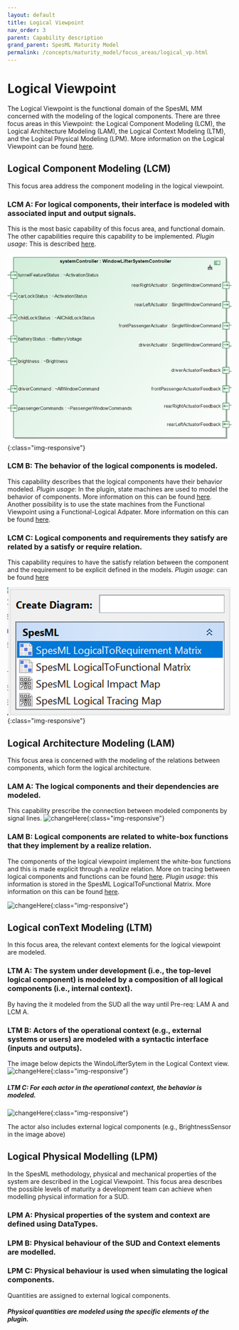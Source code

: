 ```yaml
---
layout: default
title: Logical Viewpoint
nav_order: 3
parent: Capability description
grand_parent: SpesML Maturity Model
permalink: /concepts/maturity_model/focus_areas/logical_vp.html
---
```


# Logical Viewpoint
The Logical Viewpoint is the functional domain of the SpesML MM concerned with the modeling of the logical components. There are three focus areas in this Viewpoint: the Logical Component Modeling (LCM), the Logical Architecture Modeling (LAM), the Logical Context Modeling (LTM), and the Logical Physical Modeling (LPM). More information on the Logical Viewpoint can be found [here](https://spesml.github.io/concepts/modeling_framework/logical_viewpoint.html).

## Logical Component Modeling (LCM)
This focus area address the component modeling in the logical viewpoint.

### LCM A: For logical components, their interface is modeled with associated input and output signals. 
This is the most basic capability of this focus area, and functional domain. The other capabilities require this capability to be implemented. *Plugin usage*: This is described [here](https://spesml.github.io/plugin/logical_viewpoint.html#how-to-model).

![changeHere](../images/lcma-example.png){:class="img-responsive"}

### LCM B: The behavior of the logical components is modeled.  
This capability describes that the logical components have their behavior modeled. *Plugin usage*: In the plugin, state machines are used to model the behavior of components. More information on this can be found [here](https://spesml.github.io/plugin/state_machines.html). Another possibility is to use the state machines from the Functional Viewpoint using a Functional-Logical Adpater. More information on this can be found [here](https://spesml.github.io/plugin/logical_viewpoint.html#functional-logical-adapter).

### LCM C: Logical components and requirements they satisfy are related by a satisfy or require relation.
This capability requires to have the satisfy relation between the component and the requirement to be explicit defined in the models. *Plugin usage*: can be found [here](https://spesml.github.io/plugin/logical_viewpoint.html#spesml-logicaltorequirement-matrix)

![changeHere](../images/lcmc-example.png){:class="img-responsive"}

## Logical Architecture Modeling (LAM)
This focus area is concerned with the modeling of the relations between components, which form the logical architecture.

### LAM A: The logical components and their dependencies are modeled.
This capability prescribe the connection between modeled components by signal lines. 
![changeHere](/images/lama-example.png){:class="img-responsive"}

### LAM B: Logical components are related to white-box functions that they implement by a realize relation.
The components of the logical viewpoint implement the white-box functions and this is made explicit through a *realize* relation. More on tracing between logical components and functions can be found [here](https://spesml.github.io/concepts/modeling_framework/functional_viewpoint.html#tracing-between-functions-and-elements-of-the-logical-viewpoint).
*Plugin usage*: this information is stored in the SpesML LogicalToFunctional Matrix. More information on this can be found [here](https://spesml.github.io/plugin/logical_viewpoint.html#spesml-logicaltofunctional-matrix).

![changeHere](/images/lamb-example.png){:class="img-responsive"}

## Logical conText Modeling (LTM)
In this focus area, the relevant context elements for the logical viewpoint are modeled.

### LTM A: The system under development (i.e., the top-level logical component) is modeled by a composition of all logical components (i.e., internal context).
By having the it modeled from the SUD all the way until 
Pre-req: LAM A and LCM A.

### LTM B: Actors of the operational context (e.g., external systems or users) are modeled with a syntactic interface (inputs and outputs).  
The image below depicts the WindoLifterSytem in the Logical Context view.
![changeHere](/images/ltmb-example.png){:class="img-responsive"}

##### LTM C: For each actor in the operational context, the behavior is modeled.

![changeHere](/images/ltmc-example.png){:class="img-responsive"}

The actor also includes external logical components (e.g., BrightnessSensor in the image above)


## Logical Physical Modelling (LPM)  
In the SpesML methodology, physical and mechanical properties of the system are described in the Logical Viewpoint. This focus area describes the possible levels of maturity a development team can achieve when modelling physical information for a SUD.  
  
### LPM A: Physical properties of the system and context are defined using DataTypes.  
  
### LPM B: Physical behaviour of the SUD and Context elements are modelled.  
  
### LPM C: Physical behaviour is used when simulating the logical components.

Quantities are assigned to external logical components. 
##### Physical quantities are modeled using the specific elements of the plugin.
